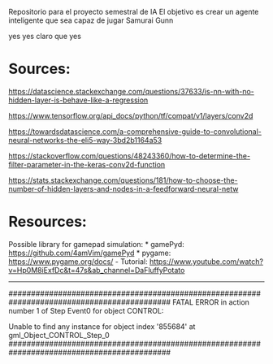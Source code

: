 Repositorio para el proyecto semestral de IA 
El objetivo es crear un agente inteligente que sea capaz de jugar Samurai Gunn 

yes yes claro que yes

# Sources:
https://datascience.stackexchange.com/questions/37633/is-nn-with-no-hidden-layer-is-behave-like-a-regression

https://www.tensorflow.org/api_docs/python/tf/compat/v1/layers/conv2d

https://towardsdatascience.com/a-comprehensive-guide-to-convolutional-neural-networks-the-eli5-way-3bd2b1164a53

https://stackoverflow.com/questions/48243360/how-to-determine-the-filter-parameter-in-the-keras-conv2d-function

https://stats.stackexchange.com/questions/181/how-to-choose-the-number-of-hidden-layers-and-nodes-in-a-feedforward-neural-netw


# Resources:
Possible library for gamepad simulation:
    * gamePyd: https://github.com/4amVim/gamePyd
    * pygame: https://www.pygame.org/docs/
        - Tutorial: https://www.youtube.com/watch?v=Hp0M8iExfDc&t=47s&ab_channel=DaFluffyPotato    



___________________________________________
############################################################################################
FATAL ERROR in
action number 1
of  Step Event0
for object CONTROL:

Unable to find any instance for object index '855684'
at gml_Object_CONTROL_Step_0
############################################################################################
